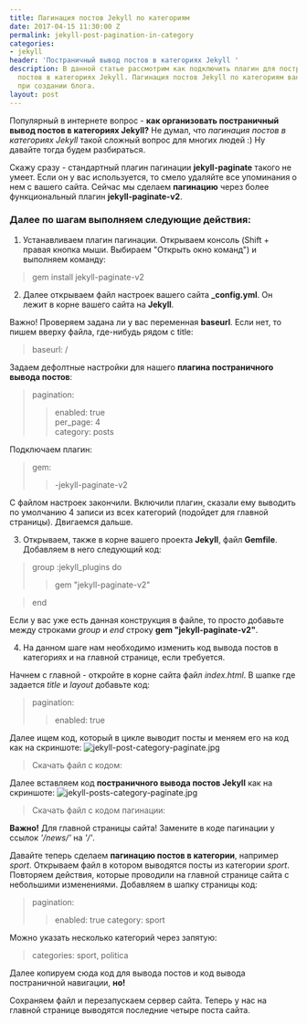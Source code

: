 ```yaml
---
title: Пагинация постов Jekyll по категориям
date: 2017-04-15 11:30:00 Z
permalink: jekyll-post-pagination-in-category
categories:
- jekyll
header: 'Постраничный вывод постов в категориях Jekyll '
description: В данной статье рассмотрим как подключить плагин для постраничного вывода
  постов в категориях Jekyll. Пагинация постов Jekyll по категориям важный вопрос
  при создании блога.
layout: post
---
```


Популярный в интернете вопрос - **как организовать постраничный вывод постов в категориях Jekyll?**
Не думал, что *пагинация постов в категориях Jekyll* такой сложный вопрос для многих людей :) Ну давайте тогда будем разбираться.

Скажу сразу - стандартный плагин пагинации **jekyll-paginate** такого не умеет. Если он у вас используется, то смело удаляйте все упоминания о нем с вашего сайта. Сейчас мы сделаем **пагинацию** через более функциональный плагин **jekyll-paginate-v2**.



### Далее по шагам выполняем следующие действия:

1) Устанавливаем плагин пагинации. Открываем консоль (Shift + правая кнопка мыши. Выбираем "Открыть окно команд") и выполняем команду:

>gem install jekyll-paginate-v2

2) Далее открываем файл настроек вашего сайта **_config.yml**. Он лежит в корне вашего сайта на **Jekyll**. 

Важно! Проверяем задана ли у вас переменная **baseurl**. Если нет, то пишем вверху файла, где-нибудь рядом с title:

>baseurl: /


Задаем дефолтные настройки для нашего **плагина постраничного вывода постов**:
>pagination:<br>
>>enabled: true<br>
>>per_page: 4<br>
>>category: posts

Подключаем плагин:
>gem:<br>
>>-jekyll-paginate-v2

С файлом настроек закончили. Включили плагин, сказали ему выводить по умолчанию 4 записи из всех категорий (подойдет для главной страницы). Двигаемся дальше.

3) Открываем, также в корне вашего проекта **Jekyll**, файл **Gemfile**. Добавляем в него следующий код:
>group :jekyll_plugins do<br>
>>gem "jekyll-paginate-v2"

>end

Если у вас уже есть данная конструкция в файле, то просто добавьте между строками *group* и *end* строку **gem "jekyll-paginate-v2"**.

4) На данном шаге нам необходимо изменить код вывода постов в категориях и на главной странице, если требуется.

Начнем с главной - откройте в корне сайта файл *index.html*. В шапке где задается *title* и *layout* добавьте код:
>pagination:
>>enabled: true

Далее ищем код, который в цикле выводит посты и меняем его на код как на скриншоте:
![jekyll-post-category-paginate.jpg](/uploads/jekyll-post-category-paginate.jpg)
>Скачать файл с кодом: 

Далее вставляем код **постраничного вывода постов Jekyll** как на скриншоте:
![jekyll-posts-category-paginate.jpg](/uploads/jekyll-posts-category-paginate.jpg)
>Скачать файл с кодом пагинации: 

**Важно!** Для главной страницы сайта! 
Замените в коде пагинации у ссылок *'/news/'* на *'/'*.

Давайте теперь сделаем **пагинацию постов в категории**, например *sport*. Открываем файл в котором выводятся посты из категории *sport*. Повторяем действия, которые проводили на главной странице сайта с небольшими изменениями. Добавляем в шапку страницы код:
>pagination:
>>enabled: true
>>category: sport

Можно указать несколько категорий через запятую:
>categories: sport, politica

Далее копируем сюда код для вывода постов и код вывода постраничной навигации, **но!**

Сохраняем файл и перезапускаем сервер сайта. Теперь у нас на главной странице выводятся последние четыре поста сайта.